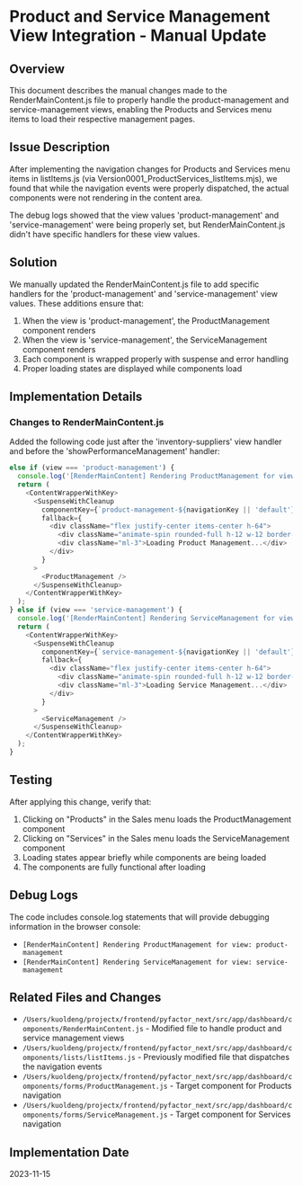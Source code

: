 # Product and Service Management View Integration - Manual Update

## Overview
This document describes the manual changes made to the RenderMainContent.js file to properly handle the product-management and service-management views, enabling the Products and Services menu items to load their respective management pages.

## Issue Description
After implementing the navigation changes for Products and Services menu items in listItems.js (via Version0001_ProductServices_listItems.mjs), we found that while the navigation events were properly dispatched, the actual components were not rendering in the content area.

The debug logs showed that the view values 'product-management' and 'service-management' were being properly set, but RenderMainContent.js didn't have specific handlers for these view values.

## Solution
We manually updated the RenderMainContent.js file to add specific handlers for the 'product-management' and 'service-management' view values. These additions ensure that:

1. When the view is 'product-management', the ProductManagement component renders
2. When the view is 'service-management', the ServiceManagement component renders
3. Each component is wrapped properly with suspense and error handling
4. Proper loading states are displayed while components load

## Implementation Details

### Changes to RenderMainContent.js
Added the following code just after the 'inventory-suppliers' view handler and before the 'showPerformanceManagement' handler:

```javascript
else if (view === 'product-management') {
  console.log('[RenderMainContent] Rendering ProductManagement for view:', view);
  return (
    <ContentWrapperWithKey>
      <SuspenseWithCleanup 
        componentKey={`product-management-${navigationKey || 'default'}-${Date.now()}`}
        fallback={
          <div className="flex justify-center items-center h-64">
            <div className="animate-spin rounded-full h-12 w-12 border-t-2 border-b-2 border-blue-500"></div>
            <div className="ml-3">Loading Product Management...</div>
          </div>
        }
      >
        <ProductManagement />
      </SuspenseWithCleanup>
    </ContentWrapperWithKey>
  );
} else if (view === 'service-management') {
  console.log('[RenderMainContent] Rendering ServiceManagement for view:', view);
  return (
    <ContentWrapperWithKey>
      <SuspenseWithCleanup 
        componentKey={`service-management-${navigationKey || 'default'}-${Date.now()}`}
        fallback={
          <div className="flex justify-center items-center h-64">
            <div className="animate-spin rounded-full h-12 w-12 border-t-2 border-b-2 border-blue-500"></div>
            <div className="ml-3">Loading Service Management...</div>
          </div>
        }
      >
        <ServiceManagement />
      </SuspenseWithCleanup>
    </ContentWrapperWithKey>
  );
}
```

## Testing
After applying this change, verify that:

1. Clicking on "Products" in the Sales menu loads the ProductManagement component
2. Clicking on "Services" in the Sales menu loads the ServiceManagement component
3. Loading states appear briefly while components are being loaded
4. The components are fully functional after loading

## Debug Logs
The code includes console.log statements that will provide debugging information in the browser console:

- `[RenderMainContent] Rendering ProductManagement for view: product-management`
- `[RenderMainContent] Rendering ServiceManagement for view: service-management`

## Related Files and Changes
- `/Users/kuoldeng/projectx/frontend/pyfactor_next/src/app/dashboard/components/RenderMainContent.js` - Modified file to handle product and service management views
- `/Users/kuoldeng/projectx/frontend/pyfactor_next/src/app/dashboard/components/lists/listItems.js` - Previously modified file that dispatches the navigation events
- `/Users/kuoldeng/projectx/frontend/pyfactor_next/src/app/dashboard/components/forms/ProductManagement.js` - Target component for Products navigation
- `/Users/kuoldeng/projectx/frontend/pyfactor_next/src/app/dashboard/components/forms/ServiceManagement.js` - Target component for Services navigation

## Implementation Date
2023-11-15 